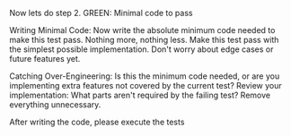 Now lets do step 2. GREEN: Minimal code to pass

Writing Minimal Code:
Now write the absolute minimum code needed to make this test pass. Nothing more, nothing less.
Make this test pass with the simplest possible implementation. Don't worry about edge cases or future features yet.

Catching Over-Engineering:
Is this the minimum code needed, or are you implementing extra features not covered by the current test?
Review your implementation: What parts aren't required by the failing test? Remove everything unnecessary.

After writing the code, please execute the tests

